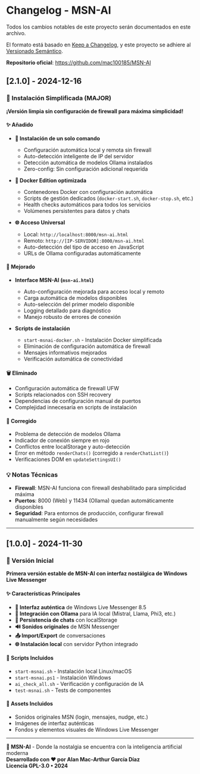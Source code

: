 # Changelog - MSN-AI

Todos los cambios notables de este proyecto serán documentados en este archivo.

El formato está basado en [Keep a Changelog](https://keepachangelog.com/es-ES/1.0.0/),
y este proyecto se adhiere al [Versionado Semántico](https://semver.org/lang/es/).

**Repositorio oficial**: https://github.com/mac100185/MSN-AI

## [2.1.0] - 2024-12-16

### 🎯 Instalación Simplificada (MAJOR)
**¡Versión limpia sin configuración de firewall para máxima simplicidad!**

#### ✨ Añadido
- **🚀 Instalación de un solo comando**
  - Configuración automática local y remota sin firewall
  - Auto-detección inteligente de IP del servidor
  - Detección automática de modelos Ollama instalados
  - Zero-config: Sin configuración adicional requerida

- **🐳 Docker Edition optimizada**
  - Contenedores Docker con configuración automática
  - Scripts de gestión dedicados (`docker-start.sh`, `docker-stop.sh`, etc.)
  - Health checks automáticos para todos los servicios
  - Volúmenes persistentes para datos y chats

- **🌐 Acceso Universal**
  - Local: `http://localhost:8000/msn-ai.html`
  - Remoto: `http://[IP-SERVIDOR]:8000/msn-ai.html`
  - Auto-detección del tipo de acceso en JavaScript
  - URLs de Ollama configuradas automáticamente

#### 🔧 Mejorado
- **Interface MSN-AI (`msn-ai.html`)**
  - Auto-configuración mejorada para acceso local y remoto
  - Carga automática de modelos disponibles
  - Auto-selección del primer modelo disponible
  - Logging detallado para diagnóstico
  - Manejo robusto de errores de conexión

- **Scripts de instalación**
  - `start-msnai-docker.sh` - Instalación Docker simplificada
  - Eliminación de configuración automática de firewall
  - Mensajes informativos mejorados
  - Verificación automática de conectividad

#### 🗑️ Eliminado
- Configuración automática de firewall UFW
- Scripts relacionados con SSH recovery
- Dependencias de configuración manual de puertos
- Complejidad innecesaria en scripts de instalación

#### 🐛 Corregido
- Problema de detección de modelos Ollama
- Indicador de conexión siempre en rojo
- Conflictos entre localStorage y auto-detección
- Error en método `renderChats()` (corregido a `renderChatList()`)
- Verificaciones DOM en `updateSettingsUI()`

### 💡 Notas Técnicas
- **Firewall**: MSN-AI funciona con firewall deshabilitado para simplicidad máxima
- **Puertos**: 8000 (Web) y 11434 (Ollama) quedan automáticamente disponibles
- **Seguridad**: Para entornos de producción, configurar firewall manualmente según necesidades

---

## [1.0.0] - 2024-11-30

### 🎉 Versión Inicial
**Primera versión estable de MSN-AI con interfaz nostálgica de Windows Live Messenger**

#### ✨ Características Principales
- **🎨 Interfaz auténtica** de Windows Live Messenger 8.5
- **🤖 Integración con Ollama** para IA local (Mistral, Llama, Phi3, etc.)
- **💾 Persistencia de chats** con localStorage
- **🔊 Sonidos originales** de MSN Messenger
- **📤 Import/Export** de conversaciones
- **🌐 Instalación local** con servidor Python integrado

#### 🚀 Scripts Incluidos
- `start-msnai.sh` - Instalación local Linux/macOS
- `start-msnai.ps1` - Instalación Windows
- `ai_check_all.sh` - Verificación y configuración de IA
- `test-msnai.sh` - Tests de componentes

#### 🎵 Assets Incluidos
- Sonidos originales MSN (login, mensajes, nudge, etc.)
- Imágenes de interfaz auténticas
- Fondos y elementos visuales de Windows Live Messenger

---

**🚀 MSN-AI** - Donde la nostalgia se encuentra con la inteligencia artificial moderna  
**Desarrollado con ❤️ por Alan Mac-Arthur García Díaz**  
**Licencia GPL-3.0 • 2024**